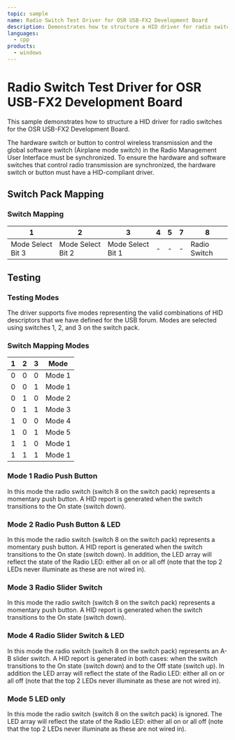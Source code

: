 ```yaml
---
topic: sample
name: Radio Switch Test Driver for OSR USB-FX2 Development Board
description: Demonstrates how to structure a HID driver for radio switches for the OSR USB-FX2 Development Board.
languages:
  - cpp
products:
  - windows
---
```


<!---
    name: Radio Switch Test Driver for OSR USB-FX2 Development Board
    platform: KMDF
    language: cpp
    category: Network Radio
    description: Demonstrates how to structure a HID driver for radio switches for the OSR USB-FX2 Development Board.
    samplefwlink: http://go.microsoft.com/fwlink/p/?LinkId=617919
--->

# Radio Switch Test Driver for OSR USB-FX2 Development Board

This sample demonstrates how to structure a HID driver for radio switches for the OSR USB-FX2 Development Board.

The hardware switch or button to control wireless transmission and the global software switch (Airplane mode switch) in the Radio Management User Interface must be synchronized. To ensure the hardware and software switches that control radio transmission are synchronized, the hardware switch or button must have a HID-compliant driver.

## Switch Pack Mapping

### Switch Mapping

 1 | 2 | 3 | 4 | 5 | 7 | 8
---|---|---|---|---|---|---
 Mode Select Bit 3 |  Mode Select Bit 2 |  Mode Select Bit 1 | - | - | - | Radio Switch

## Testing

### Testing Modes

The driver supports five modes representing the valid combinations of HID descriptors that we have defined for the USB forum. Modes are selected using switches 1, 2, and 3 on the switch pack.

### Switch Mapping Modes

 1 | 2 | 3 | Mode
---|---|---|-----
 0 | 0 | 0 | Mode 1
 0 | 0 | 1 | Mode 1
 0 | 1 | 0 | Mode 2
 0 | 1 | 1 | Mode 3
 1 | 0 | 0 | Mode 4
 1 | 0 | 1 | Mode 5
 1 | 1 | 0 | Mode 1
 1 | 1 | 1 | Mode 1

### Mode 1 Radio Push Button

In this mode the radio switch (switch 8 on the switch pack) represents a momentary push button. A HID report is generated when the switch transitions to the On state (switch down).

### Mode 2 Radio Push Button & LED

In this mode the radio switch (switch 8 on the switch pack) represents a momentary push button. A HID report is generated when the switch transitions to the On state (switch down). In addition, the LED array will reflect the state of the Radio LED: either all on or all off (note that the top 2 LEDs never illuminate as these are not wired in).

### Mode 3 Radio Slider Switch

In this mode the radio switch (switch 8 on the switch pack) represents a momentary push button. A HID report is generated when the switch transitions to the On state (switch down).

### Mode 4 Radio Slider Switch & LED

In this mode the radio switch (switch 8 on the switch pack) represents an A-B slider switch. A HID report is generated in both cases: when the switch transitions to the On state (switch down) and to the Off state (switch up). In addition the LED array will reflect the state of the Radio LED: either all on or all off (note that the top 2 LEDs never illuminate as these are not wired in).

### Mode 5 LED only

In this mode the radio switch (switch 8 on the switch pack) is ignored. The LED array will reflect the state of the Radio LED: either all on or all off (note that the top 2 LEDs never illuminate as these are not wired in).
